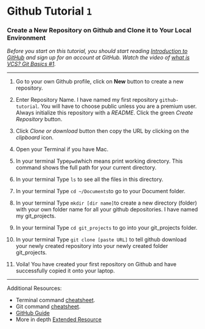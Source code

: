 # Github Tutorial `1`

### Create a New Repository on Github and Clone it to Your Local Environment

_Before you start on this tutorial, you should start reading [Introduction to GitHub](https://services.github.com/on-demand/intro-to-github/) and sign up for an account at GitHub._
_Watch the video of [what is VCS? Git Basics #1](https://www.youtube.com/watch?v=8oRjP8yj2Wo&list=PLg7s6cbtAD165JTRsXh8ofwRw0PqUnkVH)._

--------------------------------------------

1. Go to your own Github profile, click on **New** button to create a new repository.

2. Enter Repository Name. I have named my first repository `github-tutorial`. You will have to choose public unless you are a premium user. Always initialize this repository with a *README*. Click the green *Create Repository* button.

3. Click *Clone or download* button then copy the URL by clicking on the *clipboard* icon.

4. Open your Terminal if you have Mac.

5. In your terminal Type`pwd`which means print working directory. This command shows the full path for your current directory.

6. In your terminal Type `ls` to see all the files in this directory.

7. In your terminal Type `cd ~/Documents`to go to your Document folder.

8. In your terminal Type `mkdir [dir name]`to create a new directory (folder) with your own folder name for all your github depositories. I have named my git_projects.

9. In your terminal Type `cd git_projects` to go into your git_projects folder.

10. In your terminal Type `git clone [paste URL]` to tell github download your newly created repository into your newly created folder git_projects.

11. Voila! You have created your first repository on Github and have successfully copied it onto your laptop.

--------------------------------------------

Additional Resources:

- Terminal command [cheatsheet](https://github.com/0nn0/terminal-mac-cheatsheet).
- Git command [cheatsheet](https://services.github.com/on-demand/downloads/github-git-cheat-sheet.pdf).
- [GitHub Guide](https://guides.github.com/)
- More in depth [Extended Resource](https://services.github.com/classnotes/)
